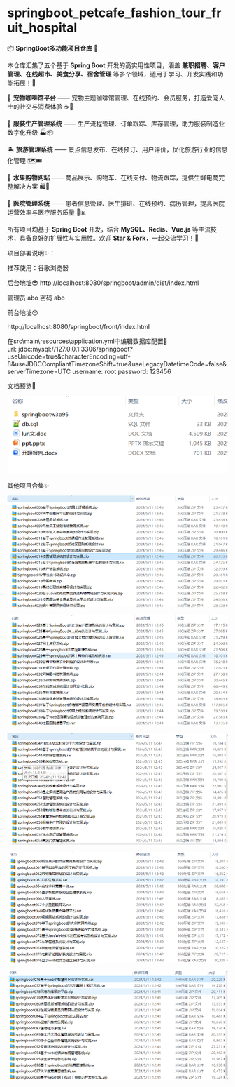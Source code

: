 # springboot_petcafe_fashion_tour_fruit_hospital
📦 **SpringBoot多功能项目仓库** 🎯

本仓库汇集了五个基于 **Spring Boot** 开发的高实用性项目，涵盖 **兼职招聘、客户管理、在线超市、美食分享、宿舍管理** 等多个领域，适用于学习、开发实践和功能拓展！🚀

🐾 **宠物咖啡馆平台** —— 宠物主题咖啡馆管理、在线预约、会员服务，打造爱宠人士的社交与消费体验 ☕🐶

👕 **服装生产管理系统** —— 生产流程管理、订单跟踪、库存管理，助力服装制造业数字化升级 🏭📦

🏝️ **旅游管理系统** —— 景点信息发布、在线预订、用户评价，优化旅游行业的信息化管理 🗺️🎟️

🍎 **水果购物网站** —— 商品展示、购物车、在线支付、物流跟踪，提供生鲜电商完整解决方案 🛍️🚚

🏥 **医院管理系统** —— 患者信息管理、医生排班、在线预约、病历管理，提高医院运营效率与医疗服务质量 💉📊

所有项目均基于 **Spring Boot** 开发，结合 **MySQL、Redis、Vue.js** 等主流技术，具备良好的扩展性与实用性。欢迎 **Star & Fork**，一起交流学习！🚀

项目部署说明✨：

推荐使用：谷歌浏览器

后台地址😎
http://localhost:8080/springboot/admin/dist/index.html

管理员  abo 密码 abo

前台地址😎

http://localhost:8080/springboot/front/index.html

在src\main\resources\application.yml中编辑数据库配置🎉										
url: jdbc:mysql://127.0.0.1:3306/springboot?useUnicode=true&characterEncoding=utf-8&useJDBCCompliantTimezoneShift=true&useLegacyDatetimeCode=false&serverTimezone=UTC
username: root
password: 123456

文档预览👀

![](./images/预览.png)

其他项目合集✨

![](./images/Snipaste_2025-02-12_14-07-36.png)

![](./images/Snipaste_2025-02-12_14-07-52.png)

![](images/Snipaste_2025-02-12_14-08-03.png)

![](images/Snipaste_2025-02-12_14-08-12.png)

![](images/Snipaste_2025-02-12_14-08-22.png)